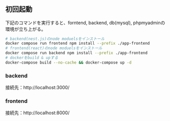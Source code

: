 # 

## 初回起動
下記のコマンドを実行すると、forntend, backend, db(mysql), phpmyadminの環境が立ち上がる。

```bash
# backend(nest.js)のnode moduelsをインストール
docker compose run frontend npm install --prefix ./app-frontend
# frontend(react)のnode moduelsをインストール
docker compose run backend npm install --prefix ./app-frontend
# dockerをbuild & upする
docker-compose build --no-cache && docker-compose up -d
```

### backend
接続先：http://localhost:3000/

### frontend
接続先：http://localhost:8000/